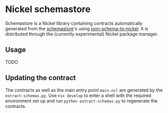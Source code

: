 # Nickel schemastore

Schemastore is a Nickel library containing contracts automatically generated
from the [schemastore](https://schemastore.org/json/)'s using
[json-schema-to-nickel](https://github.com/nickel-lang/json-schema-to-nickel/).
It is distributed through the (currently experimental) Nickel package manager.

## Usage

TODO

## Updating the contract

The contracts as well as the main entry point `main.ncl` are generated by the
`extract-schemas.py`. Use `nix develop` to enter a shell with the required
environment set up and run `python extract-schemas.py` to regenerate the
contracts.
